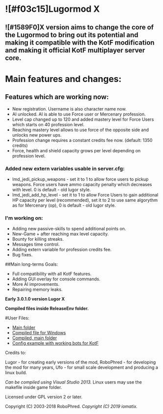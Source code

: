 # ![#f03c15]Lugormod X 



## ![#1589F0]X version aims to change the core of the Lugormod to bring out its potential and making it compatible with the KotF modification and making it official KotF multiplayer server core.

# Main features and changes:

## Features which are working now:
- New registration. Username is also character name now.
- AI unlocked. AI is able to use Force user or Mercenary profession.
- Level cap changed up to 120 and added mastery level for Force Users which starts on 40 profession level.
- Reaching mastery level allows to use force of the opposite side and unlocks new power ups.
- Profession change requires a constant credits fee now. (default: 1350 credits)
- Force, health and shield capacity grows per level depending on profession level.

### Added new extern variables usable in server.cfg: 
- lmd_jedi_pickup_weapons - set it to 1 to allow force users to pickup weapons. Force users have ammo capacity penalty which decreases with level.  0 is default - old lugor style.
- lmd_jedi_add_hp_level - set it to 1 to allow Force Users to gain additional HP capacity per level (recommended), set it to 2 to use same algorythm as for Mercenary (op),  0 is default - old lugor style.


### I'm working on:
- Adding new passive-skills to spend additional points on.
- New-Game + after reaching max level capacity.
- Bounty for killing streaks.
- Messages time control.
- Adding extern variable for profession credits fee.
- Bug fixes.

##Main long-terms Goals:
- Full compatibility with all KotF features.
- Adding GUI overlay for console commands.
- More AI improvements.
- Repairing memory leaks.

**Early 3.0.1.0 version Lugor X**

**Compiled files inside ReleaseEnv folder.**

#User Files:
- [Main folder](https://github.com/omatix/Lugor-X)
- [Compiled file for Windows](ReleaseEnv/jampgamex86.dll)
- [Compiled, main folder](ReleaseEnv)
- [Config example with working bots for KotF](__example_config)

Credits to:

Lugor       - for creating early versions of the mod,
RoboPhred   - for developing the mod for many years,
Ufo         - for small scale development and producing a linux build.

*Can be compiled using Visual Studio 2013.*
Linux users may use the makefile inside game folder.

Licensed under GPL version 2 or later.

Copyright (C) 2003-2018 RoboPhred.
*Copyright (C) 2019 iomatix.*